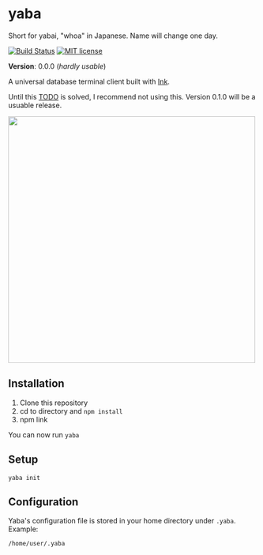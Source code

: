 # yaba

Short for yabai, "whoa" in Japanese. Name will change one day. 

[![Build Status](https://github.com/olingern/yaba/workflows/test/badge.svg)](https://github.com/olingern/yaba/actions)
[![MIT license](https://img.shields.io/badge/License-MIT-blue.svg)](https://lbesson.mit-license.org/)


**Version**: 0.0.0 (_hardly usable_)

A universal database terminal client built with [Ink](https://github.com/vadimdemedes/ink).

Until this [TODO](https://github.com/olingern/yaba/blob/master/src/providers/PostgresSQL.ts#L63) is solved, 
I recommend not using this. Version 0.1.0 will be a usuable release.

<img height="500" src="https://user-images.githubusercontent.com/1470297/91042907-8f6de380-e5e0-11ea-9a34-e4a9500f9378.gif" />


## Installation

1. Clone this repository
2. cd to directory and `npm install`
3. npm link

You can now run `yaba`

## Setup

```
yaba init
```

## Configuration

Yaba's configuration file is stored in your home directory under `.yaba`. Example:

```
/home/user/.yaba
```
